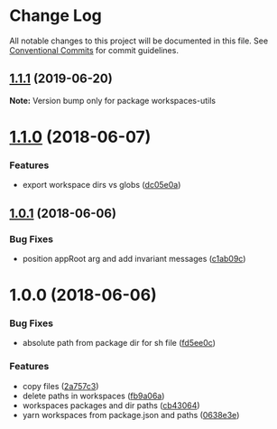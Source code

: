 # Change Log

All notable changes to this project will be documented in this file.
See [Conventional Commits](https://conventionalcommits.org) for commit guidelines.

<a name="1.1.1"></a>
## [1.1.1](https://github.com/projects/DavideDaniel/repos/oss-projects/compare/diff?targetBranch=refs%2Ftags%2Fworkspaces-utils@1.1.0&sourceBranch=refs%2Ftags%2Fworkspaces-utils@1.1.1) (2019-06-20)




**Note:** Version bump only for package workspaces-utils

<a name="1.1.0"></a>
# [1.1.0](https://github.com/projects/DavideDaniel/repos/oss-projects/compare/diff?targetBranch=refs%2Ftags%2Fworkspaces-utils@1.0.1&sourceBranch=refs%2Ftags%2Fworkspaces-utils@1.1.0) (2018-06-07)


### Features

* export workspace dirs vs globs ([dc05e0a](https://github.com/projects/DavideDaniel/repos/oss-projects/commits/dc05e0a))




<a name="1.0.1"></a>
## [1.0.1](https://github.com/projects/DavideDaniel/repos/oss-projects/compare/diff?targetBranch=refs%2Ftags%2Fworkspaces-utils@1.0.0&sourceBranch=refs%2Ftags%2Fworkspaces-utils@1.0.1) (2018-06-06)


### Bug Fixes

* position appRoot arg and add invariant messages ([c1ab09c](https://github.com/projects/DavideDaniel/repos/oss-projects/commits/c1ab09c))




<a name="1.0.0"></a>
# 1.0.0 (2018-06-06)


### Bug Fixes

* absolute path from package dir for sh file ([fd5ee0c](https://github.com/projects/DavideDaniel/repos/oss-projects/commits/fd5ee0c))


### Features

* copy files ([2a757c3](https://github.com/projects/DavideDaniel/repos/oss-projects/commits/2a757c3))
* delete paths in workspaces ([fb9a06a](https://github.com/projects/DavideDaniel/repos/oss-projects/commits/fb9a06a))
* workspaces packages and dir paths ([cb43064](https://github.com/projects/DavideDaniel/repos/oss-projects/commits/cb43064))
* yarn workspaces from package.json and paths ([0638e3e](https://github.com/projects/DavideDaniel/repos/oss-projects/commits/0638e3e))
